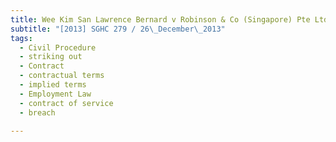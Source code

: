 ```yaml
---
title: Wee Kim San Lawrence Bernard v Robinson & Co (Singapore) Pte Ltd
subtitle: "[2013] SGHC 279 / 26\_December\_2013"
tags:
  - Civil Procedure
  - striking out
  - Contract
  - contractual terms
  - implied terms
  - Employment Law
  - contract of service
  - breach

---
```


